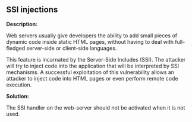 
SSI injections
-------

**Description:**

Web servers usually give developers the ability to add small pieces of dynamic code inside 
static HTML pages, without having to deal with full-fledged server-side
or client-side languages. 

This feature is incarnated by the Server-Side Includes (SSI). 
The attacker will try to inject code into the application that will 
be interpreted by SSI mechanisms. A successful exploitation of this vulnerability 
allows an attacker to inject code into HTML pages or even perform remote code execution.


**Solution:**

The SSI handler on the web-server should not be activated when it is not used.
